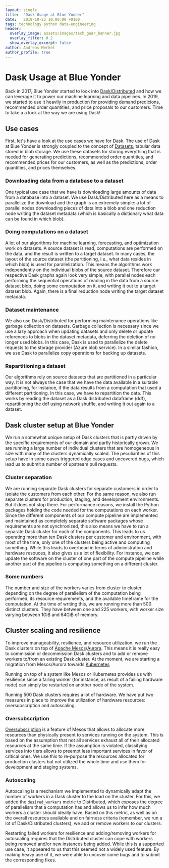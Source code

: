 ```yaml
---
layout: single
title:  "Dask Usage at Blue Yonder"
date:   2019-10-25 10:00:00 +0100
tags: technology python data-engineering
header:
  overlay_image: assets/images/tech_gear_banner.jpg
  overlay_filter: 0.2
  show_overlay_excerpt: false
author: Andreas Merkel
author_profile: true
---
```

# Dask Usage at Blue Yonder

Back in 2017, Blue Yonder started to look into 
[Dask/Distributed](https://distributed.dask.org) and how we can leverage it to power
our machine learning and data pipelines.
In 2019, we started to use it heavily in production for providing demand predicions,
recommended order quantities, and price proposals to our customers.
Time to take a a look at the way we are using Dask!

## Use cases

First, let's have a look at the use cases we have for Dask. The use of Dask at Blue Yonder
is strongly coupled to the concept of [Datasets](https://tech.jda.com/introducing-kartothek/),
tabular data stored in blob storage. We use these datasets for storing everything that is needed
for generating predictions, recommended order quantities, and recommended prices for our customers,
as well as the predictions, order quantities, and prices themselves.

### Downloading data from a database to a dataset

One typical use case that we have is downloading large amounts of data from a database into a
dataset. We use Dask/Distributed here as a means to parallelize the download and the graph is
an extremely simple: a lot of parallel nodes downloading pieces of data into a blob and one
reduction node writing the dataset metadata (which is basically a dictionary what data can be found in which blob).

### Doing computations on a dataset

A lot of our algorithms for machine learning, forecasting, and optimization work on datasets.
A source dataset is read, computations are performed on the data, and the result is written to
a target dataset.
In many cases, the layout of the source dataset (the partitioning, i.e., what data resides in which blob)
is used for parallelization. This means the algorithms work independently on the individual
blobs of the source dataset. Therefore our respective Dask graphs again look very simple, with parallel nodes each performing
the sequential operations of reading in the data from a source dataset blob, doing some computation on it,
and writing it out to a target dataset blob. Again, there is a final reduction node writing the target
dataset metadata.

### Dataset maintenance

We also use Dask/Distributed for performing maintenance operations like garbage collection on datasets.
Garbage collection is necessary since we use a lazy approach when updating datasets and only delete or update
references to blobs in the dataset metadata, deferring the deletion of no longer used blobs.
In this case, Dask is used to parallelize the delete requests to the storage provider (Azure blob service).
In a similar fashion, we use Dask to parallelize copy operations for backing up datasets.

### Repartitioning a dataset

Our algorithms rely on source datasets that are partitioned in a particular way. It is not always
the case that we have the data available in a suitable partitioning, for instance, if the data results
from a computation that used a different partitioning. In this case, we have to repartition the data.
This works by reading the dataset as a Dask distributed dataframe (ddf), repartitioning the ddf using
network shuffle, and writing it out again to a dataset.

## Dask cluster setup at Blue Yonder

We run a somewhat unique setup of Dask clusters that is partly driven by the specific requirements
of our domain and partly historically grown. We are running a large number of individual clusters
that are homogeneous in size with many of the clusters dynamically scaled. The peculiarities of this
setup have in some cases triggered edge cases and uncovered bugs, which lead us to submit a number
of upstream pull requests.

### Cluster separation

We are running separate Dask clusters for separate customers in order to isolate the customers from each other.
For the same reason, we also run separate clusters for production, staging, and development environments. 
But it does not stop there. For performance reasons, we install the Python packages holding the code needed
 for the computations on each worker. Since the different components of our compute pipeline are implemented
and maintained as completely separate software packages whose requirements are not synchronized, this also
means we have to run a separate Dask cluster for each of the components. This leads to us operating more than
ten Dask clusters per customer and environment, with most of the time, only one of the clusters being active
and computing something. While this leads to overhead in terms of administration and hardware resouces,
it also gives us a lot of flexibility. For instance, we can update the software on the cluster of one part of the compute pipeline
while another part of the pipeline is computing something on a different cluster.

### Some numbers

The number and size of the workers varies from cluster to cluster depending on the degree of parallelism
of the computation being performed, its resource requirements, and the available timeframe for the computation.
At the time of writing this, we are running more than 500 distinct clusters.
They have between one and 225 workers, with worker size varying between 1GiB and 64GiB of memory.

## Cluster scaling and resilience

To improve manageability, resilience, and resource utilization, we run the Dask clusters on top
of [Apache Mesos](http://mesos.apache.org/)/[Aurora](http://aurora.apache.org/). This
means it is really easy to commission or decommission Dask clusters and to add or remove workers to/from
an existing Dask cluster. At the moment, we are starting a migration from Mesos/Aurora towards 
[Kubernetes](https://kubernetes.io/)

Running on top of a system like Mesos or Kubernetes provides us with resilience since a failing worker 
(for instance, as result of a failing hardware node)
can simply be restarted on another node of the system. 

Running 500 Dask clusters requires a lot of hardware. We have put two measures in place to improve
the utilization of hardware resources: oversubscription and autoscaling.

### Oversubscription

[Oversubscription](http://mesos.apache.org/documentation/latest/oversubscription/) is a feature of Mesos
that allows to allocate more resources than physically present to services running on the system.
This is based on the assumption that not all services exhaust all of their allocated resources at the same time.
If the assumption is violated, classifying services into tiers allows to preempt less important services
in favor of critical ones.
We use this to re-purpose the resources allocated for production clusters but not utilized the whole time
 and use them for development and staging systems.

### Autoscaling

Autoscaling is a mechanism we implemented to dynamically adapt the number of workers in a Dask cluster
to the load on the cluster. For this, we added the ``desired_workers`` metric to Distributed, which exposes
the degree of parallelism that a computation has and allows us to infer how much workers a cluster should
ideally have. Based on this metric, as well as on the overall resources available and on fairness criteria
(remember, we run a lot of Dask/Distributed clusters), we add or remove workers to our clusters.

Restarting failed workers for resilience and adding/removing workers for autoscaling requires that the Distributed
cluster can cope with workers being removed and/or new instances being added. While this is a supported use case, 
it appeared to us that this seemed not a widely used feature. By making heavy use of it, we were able to uncover
some bugs and to submit the corresponding fixes.


